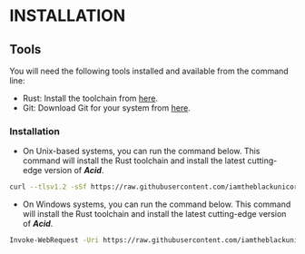 # INSTALLATION

## Tools

You will need the following tools installed and available from the command line:

- Rust: Install the toolchain from [here](https://www.rust-lang.org/).
- Git: Download Git for your system from [here](https://git-scm.com/).

### Installation

- On Unix-based systems, you can run the command below. This command will install the Rust toolchain and install the latest cutting-edge version of ***Acid***.

```bash
curl --tlsv1.2 -sSf https://raw.githubusercontent.com/iamtheblackunicorn/acid/main/scripts/unix.sh | sh
```

- On Windows systems, you can run the command below. This command will install the Rust toolchain and install the latest cutting-edge version of ***Acid***.

```bash
Invoke-WebRequest -Uri https://raw.githubusercontent.com/iamtheblackunicorn/acid/main/scripts/windows.ps1 -OutFile ./windows.ps1; ./windows.ps1
```
